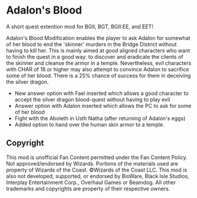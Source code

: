 # Adalon's Blood

A short quest extention mod for BGII, BGT, BGII:EE, and EET!

Adalon's Blood Modification enables the player to ask Adalon for somewhat of her blood to end the 'skinner' murders in the Bridge District without having to kill her. This is mainly aimed at good aligned characters who want to finish the quest in a good way: to discover and eradicate the clients of the skinner and cleanse the armor in a temple. 
Nevertheless, evil characters with CHAR of 18 or higher may also attempt to convince Adalon to sacrifice some of her blood. There is a 25% chance of success for them in deceiving the silver dragon.

+ New answer option with Fael inserted which allows a good character to accept the silver dragon blood-quest without having to play evil
+ Answer option with Adalon inserted which allows the PC to ask for some of her blood
+ Fight with the Aboleth in Usth Natha (after returning of Adalon's eggs)
+ Added option to hand over the human skin armor to a temple.

## Copyright
This mod is unofficial Fan Content permitted under the Fan Content Policy. Not approved/endorsed by Wizards. Portions of the materials used are property of Wizards of the Coast. ©Wizards of the Coast LLC. This mod is also not developed, supported, or endorsed by BioWare, Black Isle Studios, Interplay Entertainment Corp., Overhaul Games or Beamdog. All other trademarks and copyrights are property of their respective owners. 
